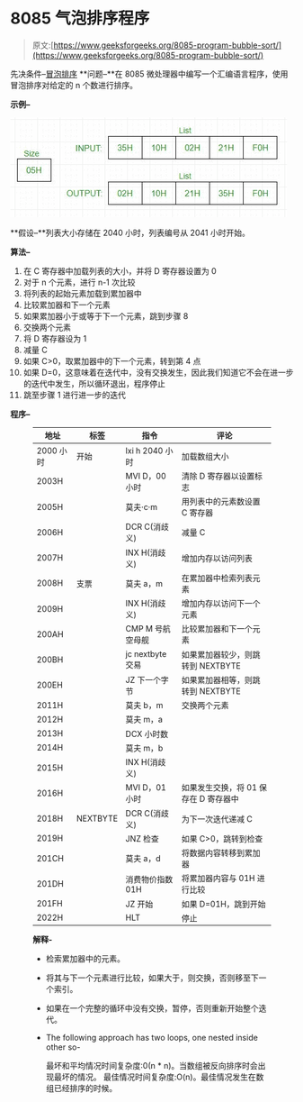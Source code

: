 # 8085 气泡排序程序

> 原文:[https://www.geeksforgeeks.org/8085-program-bubble-sort/](https://www.geeksforgeeks.org/8085-program-bubble-sort/)

先决条件–[冒泡排序](https://www.geeksforgeeks.org/bubble-sort/)
**问题–**在 8085 微处理器中编写一个汇编语言程序，使用冒泡排序对给定的 n 个数进行排序。

**示例–**

![](img/b978531aa6b1a79a2809e8fc38017c20.png)

**假设–**列表大小存储在 2040 小时，列表编号从 2041 小时开始。

**算法–**

1.  在 C 寄存器中加载列表的大小，并将 D 寄存器设置为 0
2.  对于 n 个元素，进行 n-1 次比较
3.  将列表的起始元素加载到累加器中
4.  比较累加器和下一个元素
5.  如果累加器小于或等于下一个元素，跳到步骤 8
6.  交换两个元素
7.  将 D 寄存器设为 1
8.  减量 C
9.  如果 C>0，取累加器中的下一个元素，转到第 4 点
10.  如果 D=0，这意味着在迭代中，没有交换发生，因此我们知道它不会在进一步的迭代中发生，所以循环退出，程序停止
11.  跳至步骤 1 进行进一步的迭代

**程序–**

<figure class="table">

| 地址 | 标签 | 指令 | 评论 |
| --- | --- | --- | --- |
| 2000 小时 | 开始 | lxi h 2040 小时 | 加载数组大小 |
| 2003H |   | MVI D，00 小时 | 清除 D 寄存器以设置标志 |
| 2005H |   | 莫夫·c·m | 用列表中的元素数设置 C 寄存器 |
| 2006H |   | DCR C(消歧义) | 减量 C |
| 2007H |   | INX H(消歧义) | 增加内存以访问列表 |
| 2008H | 支票 | 莫夫 a，m | 在累加器中检索列表元素 |
| 2009H |   | INX H(消歧义) | 增加内存以访问下一个元素 |
| 200AH |   | CMP M 号航空母舰 | 比较累加器和下一个元素 |
| 200BH |   | jc nextbyte 交易 | 如果累加器较少，则跳转到 NEXTBYTE |
| 200EH |   | JZ 下一个字节 | 如果累加器相等，则跳转到 NEXTBYTE |
| 2011H |   | 莫夫 b，m | 交换两个元素 |
| 2012H |   | 莫夫 m，a |   |
| 2013H |   | DCX 小时数 |   |
| 2014H |   | 莫夫 m，b |   |
| 2015H |   | INX H(消歧义) |   |
| 2016H |   | MVI D，01 小时 | 如果发生交换，将 01 保存在 D 寄存器中 |
| 2018H | NEXTBYTE | DCR C(消歧义) | 为下一次迭代递减 C |
| 2019H |   | JNZ 检查 | 如果 C>0，跳转到检查 |
| 201CH |   | 莫夫 a，d | 将数据内容转移到累加器 |
| 201DH |   | 消费物价指数 01H | 将累加器内容与 01H 进行比较 |
| 201FH |   | JZ 开始 | 如果 D=01H，跳到开始 |
| 2022H |   | HLT | 停止 |

**解释-**

*   检索累加器中的元素。
*   将其与下一个元素进行比较，如果大于，则交换，否则移至下一个索引。
*   如果在一个完整的循环中没有交换，暂停，否则重新开始整个迭代。
*   The following approach has two loops, one nested inside other so- 

    最坏和平均情况时间复杂度:0(n * n)。当数组被反向排序时会出现最坏的情况。
    最佳情况时间复杂度:O(n)。最佳情况发生在数组已经排序的时候。

</figure>